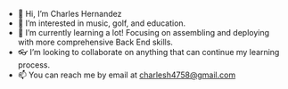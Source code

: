 - 👋 Hi, I’m Charles Hernandez
- 👀 I’m interested in music, golf, and education.
- 🌱 I’m currently learning a lot! Focusing on assembling and deploying with more comprehensive Back End skills.
- 👓 I’m looking to collaborate on anything that can continue my learning process.
- 📫 You can reach me by email at charlesh4758@gmail.com

<!---
cah4758/cah4758 is a ✨ special ✨ repository because its `README.md` (this file) appears on your GitHub profile.
You can click the Preview link to take a look at your changes.
--->
